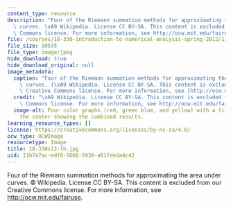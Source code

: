 ```yaml
---
content_type: resource
description: "Four of the Riemann summation methods for approximating the area under\
  \ curves. \xA9 Wikipedia. License CC BY-SA. This content is excluded from our Creative\
  \ Commons license. For more information, see http://ocw.mit.edu/fairuse."
file: /courses/18-330-introduction-to-numerical-analysis-spring-2012/11b7a7acedf856665930a81fdeda4c42_18-330s12-th.jpg
file_size: 10535
file_type: image/jpeg
hide_download: true
hide_download_original: null
image_metadata:
  caption: "Four of the Riemann summation methods for approximating the area under\
    \ curves. (\xA9 Wikipedia. License CC BY-SA. This content is excluded from our\
    \ Creative Commons license. For more information, see [http://ocw.mit.edu/fairuse](/fairuse).)"
  credit: "\xA9 Wikipedia. License CC BY-SA. This content is excluded from our Creative\
    \ Commons license. For more information, see http://ocw.mit.edu/fairuse."
  image-alt: Four color graphs (red, green blue, and yellow) with a fifth graph in
    the center showing the combined results.
learning_resource_types: []
license: https://creativecommons.org/licenses/by-nc-sa/4.0/
ocw_type: OCWImage
resourcetype: Image
title: 18-330s12-th.jpg
uid: 11b7a7ac-edf8-5666-5930-a81fdeda4c42
---
```

Four of the Riemann summation methods for approximating the area under curves. © Wikipedia. License CC BY-SA. This content is excluded from our Creative Commons license. For more information, see http://ocw.mit.edu/fairuse.